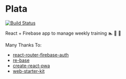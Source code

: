 # Plata
[![Build Status](https://travis-ci.org/brygrill/plata-app.svg?branch=master)](https://travis-ci.org/brygrill/plata-app) 

React + Firebase app to manage weekly training 🏊 🚴 🏃

Many Thanks To:
- [react-router-firebase-auth](https://github.com/tylermcginnis/react-router-firebase-auth)
- [re-base](https://github.com/tylermcginnis/re-base)
- [create-react-pwa](https://github.com/jeffposnick/create-react-pwa)
- [web-starter-kit](https://github.com/google/web-starter-kit)

